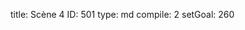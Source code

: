 title:          Scène 4
ID:             501
type:           md
compile:        2
setGoal:        260


